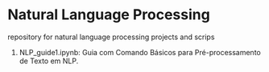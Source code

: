 # Natural Language Processing
repository for natural language processing projects and scrips

1. NLP_guide1.ipynb: Guia com Comando Básicos para Pré-processamento de Texto em NLP.

